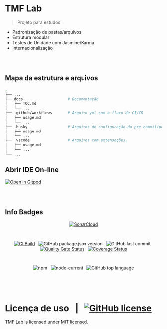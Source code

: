 # TMF Lab

> Projeto para estudos
- Padronização de pastas/arquivos
- Estrutura modular
- Testes de Unidade com Jasmine/Karma
- Internacionalização

<br>
<br>

## Mapa da estrutura e arquivos

```sh
.
├── ...
├── docs                    # Docomentação
│   ├── TOC.md
│   └── ...                 
├── .github/workflows       # Arquivo yml com o fluxo de CI/CD
│   ├── usage.md            
│   └── ...                 
├── .husky                  # Arquivos de configuração do pre commit/push
│   ├── usage.md           
│   └── ...                
├── .vscode                 # Arquivos com extensoções,
│   ├── usage.md            
│   └── ...                 
└── ...
```

## Abrir IDE On-line

[![Open in Gitpod](https://gitpod.io/button/open-in-gitpod.svg)](https://gitpod.io/workspaces)

<br>
<br>

## Info Badges

<div>
<div align="center">
  
[![SonarCloud](https://sonarcloud.io/images/project_badges/sonarcloud-white.svg)](https://sonarcloud.io/summary/new_code?id=martins86_tmf-lab)

</div>
</div>

<br>

<div>
<div align="center">

[![CI Build](https://github.com/martins86/tmf-lab/actions/workflows/continuous-integration-workflow.yml/badge.svg)](https://github.com/martins86/tmf-lab/actions/workflows/continuous-integration-workflow.yml)
&nbsp;
![GitHub package.json version](https://img.shields.io/github/package-json/v/martins86/mfe-portal)
&nbsp;
![GitHub last commit](https://img.shields.io/github/last-commit/martins86/tmf-lab)
&nbsp;
[![Quality Gate Status](https://sonarcloud.io/api/project_badges/measure?project=martins86_tmf-lab&metric=alert_status)](https://sonarcloud.io/summary/new_code?id=martins86_tmf-lab)
&nbsp;
[![Coverage Status](https://coveralls.io/repos/github/martins86/tmf-lab/badge.svg?branch=master)](https://coveralls.io/github/martins86/tmf-lab?branch=master)

</div>
</div>

<br>

<div>
<div align="center">
  
![npm](https://img.shields.io/npm/v/npm)
&nbsp;
![node-current](https://img.shields.io/node/v/latest-version)
&nbsp;
![GitHub top language](https://img.shields.io/github/languages/top/martins86/mfe-portal)

</div>
</div>

<br>
<br>
<br>

# Licença de uso &nbsp; | &nbsp; [![GitHub license](https://img.shields.io/github/license/martins86/tmf-lab)](https://github.com/martins86/tmf-lab/blob/main/LICENSE)

TMF Lab is licensed under [MIT licensed](./LICENSE).
